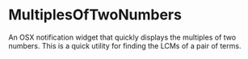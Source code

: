 # MultiplesOfTwoNumbers
An OSX notification widget that quickly displays the multiples of two numbers. This is a quick utility for finding the LCMs of a pair of terms. 
